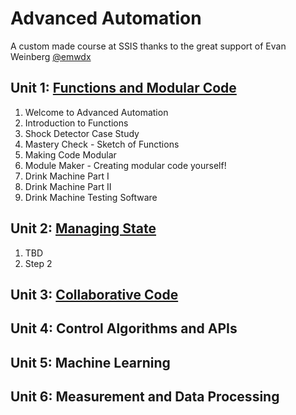 # Advanced Automation

A custom made course at SSIS thanks to the great support of Evan Weinberg [@emwdx](https://github.com/emwdx)

## Unit 1: [Functions and Modular Code](./unit1)

1. Welcome to Advanced Automation
2. Introduction to Functions
3. Shock Detector Case Study
4. Mastery Check - Sketch of Functions
5. Making Code Modular
6. Module Maker - Creating modular code yourself!
7. Drink Machine Part I
8. Drink Machine Part II
9. Drink Machine Testing Software

## Unit 2: [Managing State](./unit2)

1. TBD
2. Step 2

## Unit 3: [Collaborative Code](./unit3)


## Unit 4: Control Algorithms and APIs

## Unit 5: Machine Learning

## Unit 6: Measurement and Data Processing
